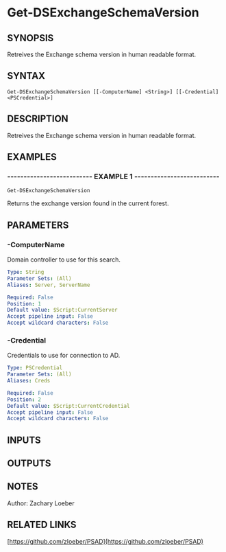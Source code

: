 ﻿---
external help file: PSAD-help.xml
online version: https://github.com/zloeber/PSAD
schema: 2.0.0
---

# Get-DSExchangeSchemaVersion

## SYNOPSIS
Retreives the Exchange schema version in human readable format.

## SYNTAX

```
Get-DSExchangeSchemaVersion [[-ComputerName] <String>] [[-Credential] <PSCredential>]
```

## DESCRIPTION
Retreives the Exchange schema version in human readable format.

## EXAMPLES

### -------------------------- EXAMPLE 1 --------------------------
```
Get-DSExchangeSchemaVersion
```

Returns the exchange version found in the current forest.

## PARAMETERS

### -ComputerName
Domain controller to use for this search.

```yaml
Type: String
Parameter Sets: (All)
Aliases: Server, ServerName

Required: False
Position: 1
Default value: $Script:CurrentServer
Accept pipeline input: False
Accept wildcard characters: False
```

### -Credential
Credentials to use for connection to AD.

```yaml
Type: PSCredential
Parameter Sets: (All)
Aliases: Creds

Required: False
Position: 2
Default value: $Script:CurrentCredential
Accept pipeline input: False
Accept wildcard characters: False
```

## INPUTS

## OUTPUTS

## NOTES
Author: Zachary Loeber

## RELATED LINKS

[https://github.com/zloeber/PSAD](https://github.com/zloeber/PSAD)

